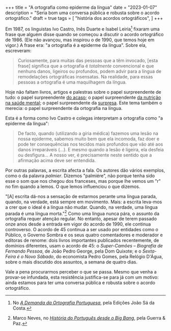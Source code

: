 +++
title = "A ortografia como epiderme da língua"
date = "2023-01-07"
description = "Seria bom uma conversa pública e robusta sobre o acordo ortográfico."
draft = true
tags = [
    "história dos acordos ortográficos",
]
+++

Em 1987, os linguistas Ivo Castro, Inês Duarte e Isabel Leiria[^fn1] fixaram uma frase que alguém disse quando se começou a discutir o acordo ortográfico de 1986. (Ele não avançou, mas inspirou o de 1990, que temos hoje em vigor.) A frase era: "a ortografia é a epiderme da língua". Sobre ela, escreveram:

>Curiosamente, para muitas das pessoas que a têm invocado, [esta frase] significa que a ortografia é _totalmente_ convencional e que nenhuns danos, ligeiros ou profundos, podem advir para a língua de remodelações ortográficas insensatas. Na realidade, para essas pessoas a ortografia é uma maquilhagem da língua.

Hoje não faltam livros, artigos e palestras sobre o papel surpreendente de tudo: o papel surpreendente [do acaso](https://www.amazon.com/What-Luck-Surprising-Chance-Everyday/dp/1468313754); o papel surpreendente [da nutrição na saúde mental](https://www.youtube.com/watch?v=3dqXHHCc5lA); o papel surpreendente da [surpresa](https://www.tandfonline.com/doi/abs/10.1207/s15326934crj1802_2). Este tema também o merecia: o papel surpreendente da ortografia na língua.

Esta é a forma como Ivo Castro e colegas interpretam a ortografia como "a epiderme da língua":

>De facto, quando (utilizando a gíria médica) fazemos uma lesão na nossa epiderme, sabemos muito bem que ela incomoda, faz doer e pode ter consequências nos tecidos mais profundos que vão até aos danos irreparáveis (…). E mesmo quando a lesão é ligeira, ela desfeia ou desfigura... A nosso ver, é precisamente neste sentido que a afirmação acima deve ser entendida.

Por outras palavras, a escrita afecta a fala. Os autores dão vários exemplos, como o da palavra _palmier_. Dizemos "palmiére", não porque tenha sido esse o som que nos chegou dos franceses, mas porque lhe vemos um "r" no fim quando a lemos. O que lemos influenciou o que dizemos.

"[A] escrita dá-nos a sensação de estarmos perante uma língua parada, quando, na verdade, está sempre em movimento. Mais: a escrita leva-mos a crer que o ideal é a língua não mudar. Quando, na verdade, uma língua parada é uma língua morta."[^fn2] Como uma língua nunca pára, o assunto da ortografia requer atenção regular. No entanto, apesar de terem passado onze anos desde a entrada em vigor do acordo de 1990,  ele continua controverso. O acordo de 45 continua a ser usado por entidades como o Público, o Governo Sombra e os seus quatro comentadores e moderador e editoras de renome: dois livros importantes publicados recentemente, de domínios diferentes, usam o acordo de 45: o _Super-Camões – Biografia de Fernando Pessoa_, de João Pedro George, pela Dom Quixote; e o _Sexta-Feira é o Novo Sábado_, do economista Pedro Gomes, pela Relógio D'Água, sobre o mais discutido dos assuntos, a semana de quatro dias.

Vale a pena procurarmos perceber o que se passa. Mesmo que venha a provar-se infundada, esta resistência justifica-se para já com um motivo: ainda estamos para ter uma conversa pública e robusta sobre o acordo ortográfico.

[^fn1]: No [_A Demanda da Ortografia Portuguesa_](https://www.wook.pt/livro/a-demanda-da-ortografia-portuguesa-ines-duarte/171767), pela Edições João Sá da Costa.

[^fn2]: Marco Neves, no [_História do Português desde o Big Bang_](https://www.wook.pt/livro/historia-do-portugues-desde-o-big-bang-marco-neves/24713307), pela Guerra & Paz.
